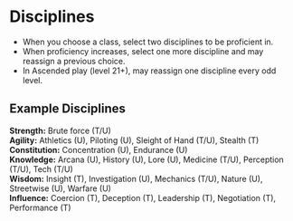 # Disciplines

- When you choose a class, select two disciplines to be proficient in.
- When proficiency increases, select one more discipline and may reassign a previous choice.
- In Ascended play (level 21+), may reassign one discipline every odd level.

## Example Disciplines

**Strength:** Brute force (T/U)  
**Agility:** Athletics (U), Piloting (U), Sleight of Hand (T/U), Stealth (T)  
**Constitution:** Concentration (U), Endurance (U)  
**Knowledge:** Arcana (U), History (U), Lore (U), Medicine (T/U), Perception (T/U), Tech (T/U)  
**Wisdom:** Insight (T), Investigation (U), Mechanics (T/U), Nature (U), Streetwise (U), Warfare (U)  
**Influence:** Coercion (T), Deception (T), Leadership (T), Negotiation (T), Performance (T)

